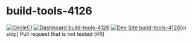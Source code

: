 # build-tools-4126

[![CircleCI](https://circleci.com/gh/pantheon-ci-bot/build-tools-4126.svg?style=shield)](https://circleci.com/gh/pantheon-ci-bot/build-tools-4126)
[![Dashboard build-tools-4126](https://img.shields.io/badge/dashboard-build_tools_4126-yellow.svg)](https://dashboard.pantheon.io/sites/f46e5ef2-dd12-47c9-aa5d-b90b281f35af#dev/code)
[![Dev Site build-tools-4126](https://img.shields.io/badge/site-build_tools_4126-blue.svg)](http://dev-build-tools-4126.pantheonsite.io/)[ci skip] Pull request that is not tested (#6)
